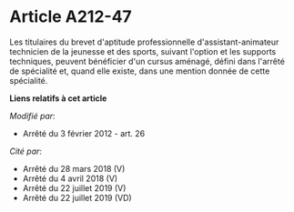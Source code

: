 # Article A212-47

Les titulaires du brevet d'aptitude professionnelle d'assistant-animateur technicien de la jeunesse et des sports, suivant
l'option et les supports techniques, peuvent bénéficier d'un cursus aménagé, défini dans l'arrêté de spécialité et, quand
elle existe, dans une mention donnée de cette spécialité.

**Liens relatifs à cet article**

_Modifié par_:

  - Arrêté du 3 février 2012 - art. 26

_Cité par_:

  - Arrêté du 28 mars 2018 (V)
  - Arrêté du 4 avril 2018 (V)
  - Arrêté du 22 juillet 2019 (V)
  - Arrêté du 22 juillet 2019 (VD)
